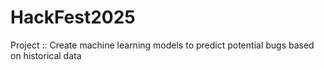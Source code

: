 # HackFest2025

Project :: Create machine learning models to predict potential bugs based on historical data

